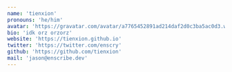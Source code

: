 ```yaml
---
name: 'tienxion'
pronouns: 'he/him'
avatar: 'https://gravatar.com/avatar/a7765452891ad214daf2d0c3ba5ac0d3.webp?size=256'
bio: 'idk orz orzorz'
website: 'https://tienxion.github.io'
twitter: 'https://twitter.com/enscry'
github: 'https://github.com/tienxion'
mail: 'jason@enscribe.dev'
---
```

